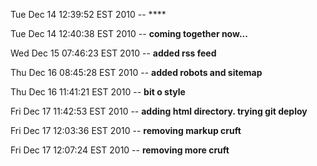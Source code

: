Tue Dec 14 12:39:52 EST 2010 --    ****

Tue Dec 14 12:40:38 EST 2010 --    **coming together now...**

Wed Dec 15 07:46:23 EST 2010 --    **added rss feed**

Thu Dec 16 08:45:28 EST 2010 --    **added robots and sitemap**

Thu Dec 16 11:41:21 EST 2010 --    **bit o style**

Fri Dec 17 11:42:53 EST 2010 --    **adding html directory.  trying git deploy**

Fri Dec 17 12:03:36 EST 2010 --    **removing markup cruft**

Fri Dec 17 12:07:24 EST 2010 --    **removing more cruft**


